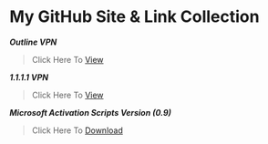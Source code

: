 # My GitHub Site & Link Collection

_**Outline VPN**_
> Click Here To [View](https://github.com/AungThuMyint/aungthumyint.github.io/blob/main/me/OutlineVPN.md)

_**1.1.1.1 VPN**_
> Click Here To [View](https://github.com/AungThuMyint/1.1.1.1/blob/main/README.md)

_**Microsoft Activation Scripts Version (0.9)**_
> Click Here To [Download](https://raw.githubusercontent.com/AungThuMyint/aungthumyint.github.io/main/me/MAS.zip)

